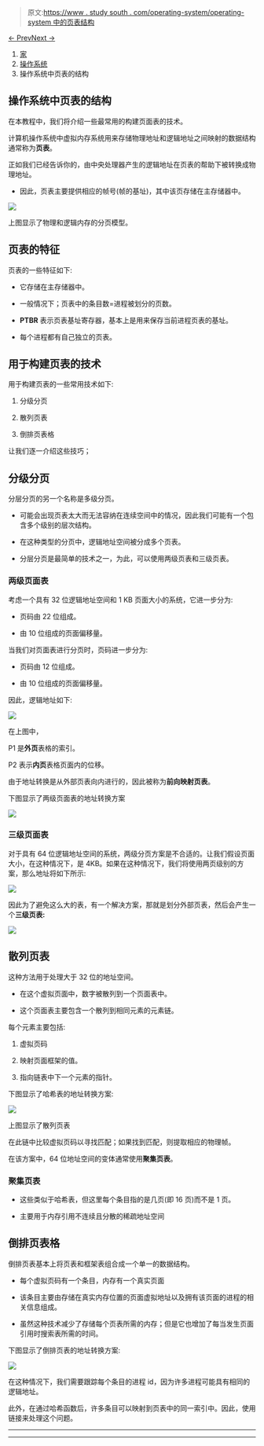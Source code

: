 > 原文:[https://www . study south . com/operating-system/operating-system 中的页表结构](https://www.studytonight.com/operating-system/structure-of-page-table-in-operating-systems)

[← Prev](/operating-system/paging-in-operating-systems "Paging in OS")[Next →](/operating-system/segmentation-in-operating-systems "Segmentation in OS")

<nav aria-label="breadcrumb">

1.  [家](/)
2.  [操作系统](/operating-system)
3.  操作系统中页表的结构

</nav>

<article>

# 操作系统中页表的结构

在本教程中，我们将介绍一些最常用的构建页面表的技术。

计算机操作系统中虚拟内存系统用来存储物理地址和逻辑地址之间映射的数据结构通常称为**页表**。

正如我们已经告诉你的，由中央处理器产生的逻辑地址在页表的帮助下被转换成物理地址。

*   因此，页表主要提供相应的帧号(帧的基址)，其中该页存储在主存储器中。

![](../Images/d5bff7082be1a5dc246670d3b9047108.png)

上图显示了物理和逻辑内存的分页模型。

## 页表的特征

页表的一些特征如下:

*   它存储在主存储器中。

*   一般情况下；页表中的条目数=进程被划分的页数。

*   **PTBR** 表示页表基址寄存器，基本上是用来保存当前进程页表的基址。

*   每个进程都有自己独立的页表。

## 用于构建页表的技术

用于构建页表的一些常用技术如下:

1.  分级分页

2.  散列页表

3.  倒排页表格

让我们逐一介绍这些技巧；

## 分级分页

分层分页的另一个名称是多级分页。

*   可能会出现页表太大而无法容纳在连续空间中的情况，因此我们可能有一个包含多个级别的层次结构。

*   在这种类型的分页中，逻辑地址空间被分成多个页表。

*   分层分页是最简单的技术之一，为此，可以使用两级页表和三级页表。

### 两级页面表

考虑一个具有 32 位逻辑地址空间和 1 KB 页面大小的系统，它进一步分为:

*   页码由 22 位组成。

*   由 10 位组成的页面偏移量。

当我们对页面表进行分页时，页码进一步分为:

*   页码由 12 位组成。

*   由 10 位组成的页面偏移量。

因此，逻辑地址如下:

![](../Images/24e215fa1e4793855a7f05705cb88456.png)

在上图中，

P1 是**外页**表格的索引。

P2 表示**内页**表格页面内的位移。

由于地址转换是从外部页表向内进行的，因此被称为**前向映射页表**。

下图显示了两级页面表的地址转换方案

![](../Images/110920c45b8e8b84db0645846fe00f70.png)

### 三级页面表

对于具有 64 位逻辑地址空间的系统，两级分页方案是不合适的。让我们假设页面大小，在这种情况下，是 4KB。如果在这种情况下，我们将使用两页级别的方案，那么地址将如下所示:

![](../Images/3aa4a795ab1ef881d56282cd7d633382.png)

因此为了避免这么大的表，有一个解决方案，那就是划分外部页表，然后会产生一个**三级页表:**

![](../Images/2c8e9017b0f0a9d27263c23afeebc490.png)

## 散列页表

这种方法用于处理大于 32 位的地址空间。

*   在这个虚拟页面中，数字被散列到一个页面表中。

*   这个页面表主要包含一个散列到相同元素的元素链。

每个元素主要包括:

1.  虚拟页码

2.  映射页面框架的值。

3.  指向链表中下一个元素的指针。

下图显示了哈希表的地址转换方案:

![](../Images/da610ca262cdd5da9a674e8b7314679f.png)

上图显示了散列页表

在此链中比较虚拟页码以寻找匹配；如果找到匹配，则提取相应的物理帧。

在该方案中，64 位地址空间的变体通常使用**聚集页表**。

### 聚集页表

*   这些类似于哈希表，但这里每个条目指的是几页(即 16 页)而不是 1 页。

*   主要用于内存引用不连续且分散的稀疏地址空间

## 倒排页表格

倒排页表基本上将页表和框架表组合成一个单一的数据结构。

*   每个虚拟页码有一个条目，内存有一个真实页面

*   该条目主要由存储在真实内存位置的页面虚拟地址以及拥有该页面的进程的相关信息组成。

*   虽然这种技术减少了存储每个页表所需的内存；但是它也增加了每当发生页面引用时搜索表所需的时间。

下图显示了倒排页表的地址转换方案:

![](../Images/2aff5eb6872babe933144377aebaeb61.png)

在这种情况下，我们需要跟踪每个条目的进程 id，因为许多进程可能具有相同的逻辑地址。

此外，在通过哈希函数后，许多条目可以映射到页表中的同一索引中。因此，使用链接来处理这个问题。

</article>

* * *

* * *